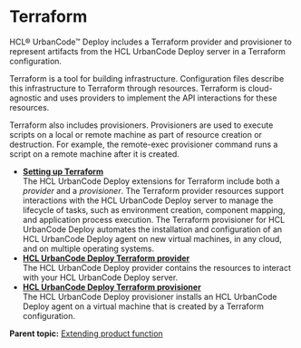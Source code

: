 # Terraform

HCL® UrbanCode™ Deploy includes a Terraform provider and provisioner to represent artifacts from the HCL UrbanCode Deploy server in a Terraform configuration.

Terraform is a tool for building infrastructure. Configuration files describe this infrastructure to Terraform through resources. Terraform is cloud-agnostic and uses providers to implement the API interactions for these resources.

Terraform also includes provisioners. Provisioners are used to execute scripts on a local or remote machine as part of resource creation or destruction. For example, the remote-exec provisioner command runs a script on a remote machine after it is created.

-   **[Setting up Terraform](../../com.ibm.udeploy.reference.doc/topics/terraform_setup.md)**  
The HCL UrbanCode Deploy extensions for Terraform include both a *provider* and a *provisioner*. The Terraform provider resources support interactions with the HCL UrbanCode Deploy server to manage the lifecycle of tasks, such as environment creation, component mapping, and application process execution. The Terraform provisioner for HCL UrbanCode Deploy automates the installation and configuration of an HCL UrbanCode Deploy agent on new virtual machines, in any cloud, and on multiple operating systems.
-   **[HCL UrbanCode Deploy Terraform provider](../../com.ibm.udeploy.reference.doc/topics/terraform_provider_ref.md)**  
The HCL UrbanCode Deploy provider contains the resources to interact with your HCL UrbanCode Deploy server.
-   **[HCL UrbanCode Deploy Terraform provisioner](../../com.ibm.udeploy.reference.doc/topics/terraform_provisioner_ref.md)**  
The HCL UrbanCode Deploy provisioner installs an HCL UrbanCode Deploy agent on a virtual machine that is created by a Terraform configuration.

**Parent topic:** [Extending product function](../../com.ibm.udeploy.doc/topics/c_node_extending.md)


